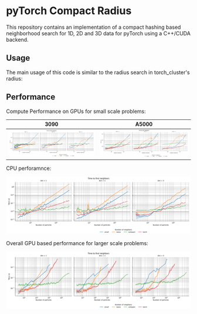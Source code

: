 # pyTorch Compact Radius

This repository contains an implementation of a compact hashing based neighborhood search for 1D, 2D and 3D data for pyTorch using a C++/CUDA backend. 

## Usage

The main usage of this code is similar to the radius search in torch_cluster's radius:



## Performance

Compute Performance on GPUs for small scale problems:

3090 | A5000
---|---
![](figures/Benchmark_3090.png) | ![](figures/Benchmark_A5000.png)

CPU perforamnce:

![](figures/Benchmark_CPU.png)

Overall GPU based performance for larger scale problems:

![](figures/Overall.png)